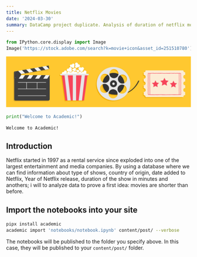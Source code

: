 ```yaml
---
title: Netflix Movies
date: '2024-03-30'
summary: DataCamp project duplicate. Analysis of duration of netflix movies through
---
```



```python
from IPython.core.display import Image
Image('https://stock.adobe.com/search?k=movie+icon&asset_id=251510780')
```

    
![jpg](movies.jpg)
    

```python
print("Welcome to Academic!")
```

    Welcome to Academic!

## Introduction

Netflix started in 1997 as a rental service since exploded into one of the largest entertainment and media companies. By using a database where we can find information about type of shows, country of origin, date added to Netflix, Year of Netflix release, duration of the show in minutes and anothers; i will to analyze data to prove a first idea: movies are shorter than before. 

## Import the notebooks into your site

```bash
pipx install academic
academic import 'notebooks/notebook.ipynb' content/post/ --verbose
```

The notebooks will be published to the folder you specify above. In this case, they will be published to your `content/post/` folder.
